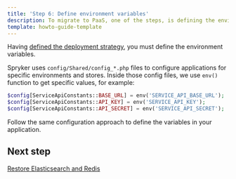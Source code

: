```yaml
---
title: 'Step 6: Define environment variables'
description: To migrate to PaaS, one of the steps, is defining the environment variables.
template: howto-guide-template
---
```


Having [defined the deployment strategy](/docs/scos/dev/migration-concepts/migrate-to-paas/step-5-define-the-deployment-strategy.html), you must define the environment variables.

Spryker uses `config/Shared/config_*.php` files to configure applications for specific environments and stores. Inside those config files, we use `env()` function to get specific values, for example:

```php
$config[ServiceApiConstants::BASE_URL] = env('SERVICE_API_BASE_URL');
$config[ServiceApiConstants::API_KEY] = env('SERVICE_API_KEY');
$config[ServiceApiConstants::API_SECRET] = env('SERVICE_API_SECRET');
```
Follow the same configuration approach to define the variables in your application.

## Next step

[Restore Elasticsearch and Redis](/docs/scos/dev/migration-concepts/migrate-to-paas/step-7-restore-es-and-redis.html)
